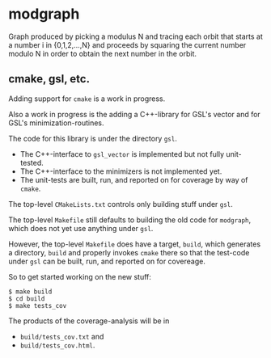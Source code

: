 # modgraph

Graph produced by picking a modulus N and tracing each orbit that starts at a
number i in {0,1,2,...,N} and proceeds by squaring the current number modulo N
in order to obtain the next number in the orbit.

## cmake, gsl, etc.

Adding support for `cmake` is a work in progress.

Also a work in progress is the adding a C++-library for GSL's vector and for
GSL's minimization-routines.

The code for this library is under the directory `gsl`.
  - The C++-interface to `gsl_vector` is implemented but not fully unit-tested.
  - The C++-interface to the minimizers is not implemented yet.
  - The unit-tests are built, run, and reported on for coverage by way of `cmake`.

The top-level `CMakeLists.txt` controls only building stuff under `gsl`.

The top-level `Makefile` still defaults to building the old code for
`modgraph`, which does not yet use anything under `gsl`.

However, the top-level `Makefile` does have a target, `build`, which generates
a directory, `build` and properly invokes `cmake` there so that the test-code
under `gsl` can be built, run, and reported on for covereage.

So to get started working on the new stuff:

```
$ make build
$ cd build
$ make tests_cov
```

The products of the coverage-analysis will be in
  - `build/tests_cov.txt` and
  - `build/tests_cov.html`.

